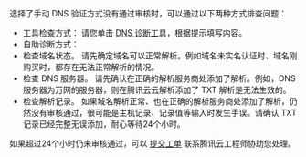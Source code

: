 选择了手动 DNS 验证方式没有通过审核时，可以通过以下两种方式排查问题：
- 工具检查方式：
  请您单击 [DNS 诊断工具](https://myssl.com/dns_check.html#ssl_verify)，根据提示填写内容。
- 自助诊断方式：
 - 检查域名状态。
请先确定域名可以正常解析。例如域名未实名认证时、域名刚购买时，都存在无法正常解析的情况。
 - 检查 DNS 服务器。
请先确认在正确的解析服务商处添加了解析。例如，DNS 服务器为万网的服务器，则在腾讯云云解析添加了 TXT 解析是无法生效的。
 - 检查解析记录。
如果域名解析正常、也在正确的解析服务商处添加了解析，仍然没有审核通过，很可能是主机记录、记录值等输入时发生手误。请确认 TXT 记录已经完整无误添加，耐心等待24个小时。

如果超过24个小时仍未审核通过，可以 [提交工单](https://console.cloud.tencent.com/workorder/category) 联系腾讯云工程师协助您处理。
